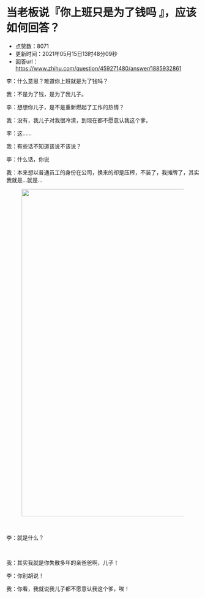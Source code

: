 # 当老板说『你上班只是为了钱吗 』，应该如何回答？
- 点赞数：8071
- 更新时间：2021年05月15日13时48分09秒
- 回答url：https://www.zhihu.com/question/459271480/answer/1885932861
<body>
 <p data-pid="UkghjxZj">李：什么意思？难道你上班就是为了钱吗？</p>
 <p data-pid="-0ZCKkfP">我：不是为了钱，是为了我儿子。</p>
 <p data-pid="oCsnGhvX">李：想想你儿子，是不是重新燃起了工作的热情？</p>
 <p data-pid="d94kx0Ww">我：没有，我儿子对我很冷漠，到现在都不愿意认我这个爹。</p>
 <p data-pid="NFtzDh_7">李：这……</p>
 <p data-pid="PQZYA8Ml">我：有些话不知道该说不该说？</p>
 <p data-pid="wZdWu8UB">李：什么话，你说</p>
 <p data-pid="nLiE0kbl">我：本来想以普通员工的身份在公司，换来的却是压榨，不装了，我摊牌了，其实我就是…就是…</p>
 <figure data-size="normal">
  <img src="https://pic1.zhimg.com/50/v2-3b64e069aab42e637160a8b6febfb80d_720w.jpg?source=1940ef5c" data-rawwidth="853" data-rawheight="480" data-size="normal" data-caption="" data-original-token="v2-629afd03543c5db07a60e852e6de0155" data-default-watermark-src="https://picx.zhimg.com/50/v2-088f6c998408eb572c194c2c79803ffd_720w.jpg?source=1940ef5c" class="origin_image zh-lightbox-thumb" width="853" data-original="https://picx.zhimg.com/v2-3b64e069aab42e637160a8b6febfb80d_r.jpg?source=1940ef5c">
 </figure>
 <p class="ztext-empty-paragraph"><br></p>
 <p data-pid="COJLkrUV">李：就是什么？</p>
 <p class="ztext-empty-paragraph"><br></p>
 <p data-pid="hmM0zLhX">我：其实我就是你失散多年的亲爸爸啊，儿子！</p>
 <p data-pid="BtEH16s-">李：你别胡说！</p>
 <p data-pid="QwK-5Ev_">我：你看，我就说我儿子都不愿意认我这个爹，唉！</p>
</body>